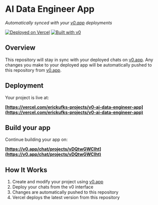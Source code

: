 # AI Data Engineer App

*Automatically synced with your [v0.app](https://v0.app) deployments*

[![Deployed on Vercel](https://img.shields.io/badge/Deployed%20on-Vercel-black?style=for-the-badge&logo=vercel)](https://vercel.com/erickufks-projects/v0-ai-data-engineer-app)
[![Built with v0](https://img.shields.io/badge/Built%20with-v0.app-black?style=for-the-badge)](https://v0.app/chat/projects/vDQtwGWCIht)

## Overview

This repository will stay in sync with your deployed chats on [v0.app](https://v0.app).
Any changes you make to your deployed app will be automatically pushed to this repository from [v0.app](https://v0.app).

## Deployment

Your project is live at:

**[https://vercel.com/erickufks-projects/v0-ai-data-engineer-app](https://vercel.com/erickufks-projects/v0-ai-data-engineer-app)**

## Build your app

Continue building your app on:

**[https://v0.app/chat/projects/vDQtwGWCIht](https://v0.app/chat/projects/vDQtwGWCIht)**

## How It Works

1. Create and modify your project using [v0.app](https://v0.app)
2. Deploy your chats from the v0 interface
3. Changes are automatically pushed to this repository
4. Vercel deploys the latest version from this repository
